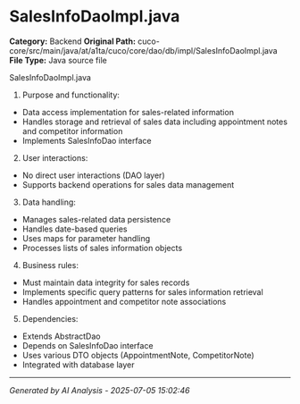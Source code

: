 # SalesInfoDaoImpl.java

**Category:** Backend
**Original Path:** cuco-core/src/main/java/at/a1ta/cuco/core/dao/db/impl/SalesInfoDaoImpl.java
**File Type:** Java source file

SalesInfoDaoImpl.java
1. Purpose and functionality:
- Data access implementation for sales-related information
- Handles storage and retrieval of sales data including appointment notes and competitor information
- Implements SalesInfoDao interface

2. User interactions:
- No direct user interactions (DAO layer)
- Supports backend operations for sales data management

3. Data handling:
- Manages sales-related data persistence
- Handles date-based queries
- Uses maps for parameter handling
- Processes lists of sales information objects

4. Business rules:
- Must maintain data integrity for sales records
- Implements specific query patterns for sales information retrieval
- Handles appointment and competitor note associations

5. Dependencies:
- Extends AbstractDao
- Depends on SalesInfoDao interface
- Uses various DTO objects (AppointmentNote, CompetitorNote)
- Integrated with database layer

---
*Generated by AI Analysis - 2025-07-05 15:02:46*
